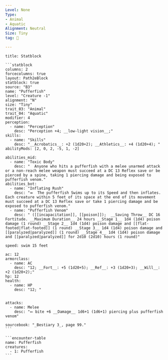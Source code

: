 ```yaml
---
Level: None
Type:
- Animal
- Aquatic
Alignment: Neutral
Size: Tiny
tag: 👹

---
```


````ad-info
title: Statblock

```statblock
columns: 2
forcecolumns: true
layout: Path2eBlock
statblock: true
source: "B3"
name: "Pufferfish"
level: "Creature -1"
alignment: "N"
size: "Tiny"
trait_03: "Animal"
trait_04: "Aquatic"
modifier: 4
perception:
  - name: "Perception"
    desc: "Perception +4; __low-light vision__;"
skills:
  - name: "Skills"
    desc: "__Acrobatics__: +2 (1d20+2); __Athletics__: +4 (1d20+4); "
abilityMods: [2, 0, 2, -5, 1, -2]

abilities_mid:
  - name: "Toxic Body"
    desc: "  Anyone who hits a pufferfish with a melee unarmed attack or a non-reach melee weapon must succeed at a DC 13 Reflex save or be pierced by a spine, taking 1 piercing damage and being exposed to pufferfish venom."
abilities_bot:
  - name: "Inflating Rush"
    desc: "⬺  The pufferfish Swims up to its Speed and then inflates. Each creature within 5 feet of its space at the end of its movement must succeed at a DC 13 Reflex save or take 1 piercing damage and be exposed to pufferfish venom."
  - name: "Pufferfish Venom"
    desc: " ([[incapacitation]], [[poison]]);  __Saving Throw__ DC 16 Fortitude. __Maximum Duration__ 24 hours __Stage 1__ 1d4 (1d4) poison damage (1 round) __Stage 2__ 1d4 (1d4) poison damage and [[flat-footed|flat-footed]] (1 round) __Stage 3__ 1d4 (1d4) poison damage and [[paralyzed|paralyzed]] (1 round) __Stage 4__ 1d4 (1d4) poison damage and [[paralyzed|paralyzed]] for 2d10 (2d10) hours (1 round)"

speed: swim 15 feet

ac: 12
armorclass:
  - name: AC
    desc: "12; __Fort__: +5 (1d20+5); __Ref__: +3 (1d20+3); __Will__: +2 (1d20+2);"
hp: 12
health:
  - name: HP
    desc: "12; "


attacks:
  - name: Melee
    desc: "⬻ bite +6 __Damage__ 1d6+1 (1d6+1) piercing plus pufferfish venom"

sourcebook: "_Bestiary 3_, page 99."
```

```encounter-table
name: Pufferfish
creatures:
  - 1: Pufferfish
```

````


